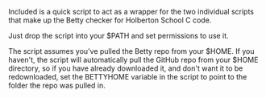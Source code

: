 Included is a quick script to act as a wrapper for the two individual scripts
that make up the Betty checker for Holberton School C code.

Just drop the script into your $PATH and set permissions to use it.

The script assumes you've pulled the Betty repo from your $HOME.
If you haven't, the script will automatically pull the GitHub repo
from your $HOME directory, so if you have already downloaded it, and
don't want it to be redownloaded, set the BETTYHOME variable in the script
to point to the folder the repo was pulled in.